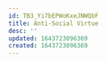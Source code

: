 ```yaml
---
id: TB3_Yi7bEPWoKxeJNWQbF
title: Anti-Social Virtue
desc: ''
updated: 1643723096369
created: 1643723096369
---
```



